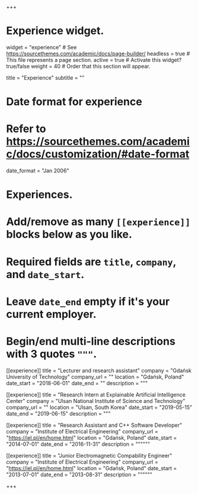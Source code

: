 +++
# Experience widget.
widget = "experience"  # See https://sourcethemes.com/academic/docs/page-builder/
headless = true  # This file represents a page section.
active = true  # Activate this widget? true/false
weight = 40  # Order that this section will appear.

title = "Experience"
subtitle = ""

# Date format for experience
#   Refer to https://sourcethemes.com/academic/docs/customization/#date-format
date_format = "Jan 2006"

# Experiences.
#   Add/remove as many `[[experience]]` blocks below as you like.
#   Required fields are `title`, `company`, and `date_start`.
#   Leave `date_end` empty if it's your current employer.
#   Begin/end multi-line descriptions with 3 quotes `"""`.

[[experience]]
  title = "Lecturer and research assistant"
  company = "Gdańsk University of Technology"
  company_url = ""
  location = "Gdańsk, Poland"
  date_start = "2018-06-01"
  date_end = ""
  description = """
  
  
[[experience]]
  title = "Research Intern at Explainable Artificial Intelligence Center"
  company = "Ulsan National Institute of Science and Technology"
  company_url = ""
  location = "Ulsan, South Korea"
  date_start = "2019-05-15"
  date_end = "2019-06-15"
  description = """

[[experience]]
  title = "Research Assistant and C++ Software Developer"
  company = "Institute of Electrical Engineering"
  company_url = "https://iel.pl/en/home.html"
  location = "Gdańsk, Poland"
  date_start = "2014-07-01"
  date_end = "2016-11-31"
  description = """"""

[[experience]]
  title = "Junior Electromagnetic Compability Engineer"
  company = "Institute of Electrical Engineering"
  company_url = "https://iel.pl/en/home.html"
  location = "Gdańsk, Poland"
  date_start = "2013-07-01"
  date_end = "2013-08-31"
  description = """"""

+++
